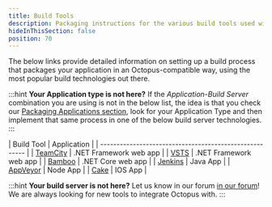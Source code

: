 ```yaml
---
title: Build Tools
description: Packaging instructions for the various build tools used with Octopus Deploy.
hideInThisSection: false
position: 70
---
```


The below links provide detailed information on setting up a build process that packages your application in an Octopus-compatible way, using the most popular build technologies out there.

:::hint
**Your Application type is not here?**
If the *Application-Build Server* combination you are using is not in the below list, the idea is that you check our [Packaging Applications section](/docs/packaging-applications/creating-packages/applications/index.md), look for your Application Type and then implement that same process in one of the below build server technologies.
:::


| Build Tool            | Application                     |
| ------------------------------------------------------- |
| [TeamCity](/docs/packaging-applications/creating-packages/build-tools/teamcity/index.md)          | .NET Framework web app        |
| [VSTS](/docs/packaging-applications/creating-packages/build-tools/vsts/index.md)               | .NET Framework web app        |
| [Bamboo](/docs/packaging-applications/creating-packages/build-tools/bamboo/index.md)                 | .NET Core web app             |
| [Jenkins](/docs/packaging-applications/creating-packages/build-tools/jenkins/index.md)                  | Java App                       |
| [AppVeyor](/docs/packaging-applications/creating-packages/build-tools/appveyor/index.md)                 |        Node App               |
| [Cake](/docs/packaging-applications/creating-packages/build-tools/cake/index.md)                 | IOS App                       |

:::hint
**Your build server is not here?**
Let us know in our forum [in our forum](https://help.octopus.com/)! We are always looking for new tools to integrate Octopus with.
:::